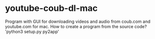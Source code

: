 # youtube-coub-dl-mac
Program with GUI for downloading videos and audio from coub.com and youtube.com for mac.
How to create a program from the source code?
'python3 setup.py py2app'

